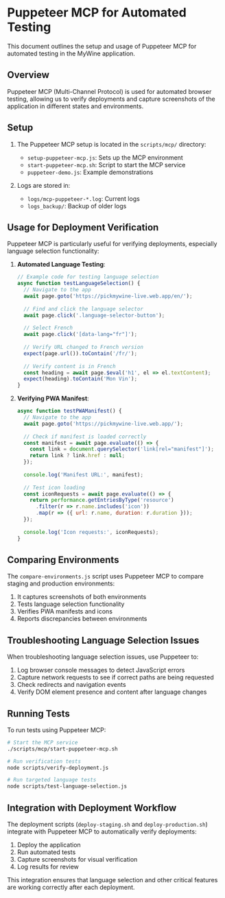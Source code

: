 # Puppeteer MCP for Automated Testing

This document outlines the setup and usage of Puppeteer MCP for automated testing in the MyWine application.

## Overview

Puppeteer MCP (Multi-Channel Protocol) is used for automated browser testing, allowing us to verify deployments and capture screenshots of the application in different states and environments.

## Setup

1. The Puppeteer MCP setup is located in the `scripts/mcp/` directory:
   - `setup-puppeteer-mcp.js`: Sets up the MCP environment
   - `start-puppeteer-mcp.sh`: Script to start the MCP service
   - `puppeteer-demo.js`: Example demonstrations

2. Logs are stored in:
   - `logs/mcp-puppeteer-*.log`: Current logs
   - `logs_backup/`: Backup of older logs

## Usage for Deployment Verification

Puppeteer MCP is particularly useful for verifying deployments, especially language selection functionality:

1. **Automated Language Testing**:
   ```javascript
   // Example code for testing language selection
   async function testLanguageSelection() {
     // Navigate to the app
     await page.goto('https://pickmywine-live.web.app/en/');
     
     // Find and click the language selector
     await page.click('.language-selector-button');
     
     // Select French
     await page.click('[data-lang="fr"]');
     
     // Verify URL changed to French version
     expect(page.url()).toContain('/fr/');
     
     // Verify content is in French
     const heading = await page.$eval('h1', el => el.textContent);
     expect(heading).toContain('Mon Vin');
   }
   ```

2. **Verifying PWA Manifest**:
   ```javascript
   async function testPWAManifest() {
     // Navigate to the app
     await page.goto('https://pickmywine-live.web.app/');
     
     // Check if manifest is loaded correctly
     const manifest = await page.evaluate(() => {
       const link = document.querySelector('link[rel="manifest"]');
       return link ? link.href : null;
     });
     
     console.log('Manifest URL:', manifest);
     
     // Test icon loading
     const iconRequests = await page.evaluate(() => {
       return performance.getEntriesByType('resource')
         .filter(r => r.name.includes('icon'))
         .map(r => ({ url: r.name, duration: r.duration }));
     });
     
     console.log('Icon requests:', iconRequests);
   }
   ```

## Comparing Environments

The `compare-environments.js` script uses Puppeteer MCP to compare staging and production environments:

1. It captures screenshots of both environments
2. Tests language selection functionality
3. Verifies PWA manifests and icons
4. Reports discrepancies between environments

## Troubleshooting Language Selection Issues

When troubleshooting language selection issues, use Puppeteer to:

1. Log browser console messages to detect JavaScript errors
2. Capture network requests to see if correct paths are being requested
3. Check redirects and navigation events
4. Verify DOM element presence and content after language changes

## Running Tests

To run tests using Puppeteer MCP:

```bash
# Start the MCP service
./scripts/mcp/start-puppeteer-mcp.sh

# Run verification tests
node scripts/verify-deployment.js

# Run targeted language tests
node scripts/test-language-selection.js
```

## Integration with Deployment Workflow

The deployment scripts (`deploy-staging.sh` and `deploy-production.sh`) integrate with Puppeteer MCP to automatically verify deployments:

1. Deploy the application
2. Run automated tests
3. Capture screenshots for visual verification
4. Log results for review

This integration ensures that language selection and other critical features are working correctly after each deployment.